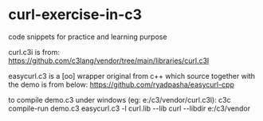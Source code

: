 # curl-exercise-in-c3
code snippets for practice and learning purpose

curl.c3i is from:
https://github.com/c3lang/vendor/tree/main/libraries/curl.c3l

easycurl.c3 is a [oo] wrapper original from c++ which source together with the demo is from below:
https://github.com/ryadpasha/easycurl-cpp

to compile demo.c3 under windows (eg: e:/c3/vendor/curl.c3l):
c3c compile-run demo.c3 easycurl.c3 -l curl.lib --lib curl --libdir e:/c3/vendor
